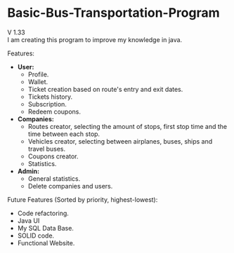 # Basic-Bus-Transportation-Program
V 1.33  
I am creating this program to improve my knowledge in java.
  
Features:  
- **User:**  
  - Profile.  
  - Wallet.  
  - Ticket creation based on route's entry and exit dates.  
  - Tickets history.  
  - Subscription.  
  - Redeem coupons.  
- **Companies:** 
  - Routes creator, selecting the amount of stops, first stop time and the time between each stop.  
  - Vehicles creator, selecting between airplanes, buses, ships and travel buses.  
  - Coupons creator.
  - Statistics.  
- **Admin:**  
  - General statistics.  
  - Delete companies and users.  

Future Features (Sorted by priority, highest-lowest):
- Code refactoring.
- Java UI 
- My SQL Data Base.
- SOLID code.
- Functional Website.
